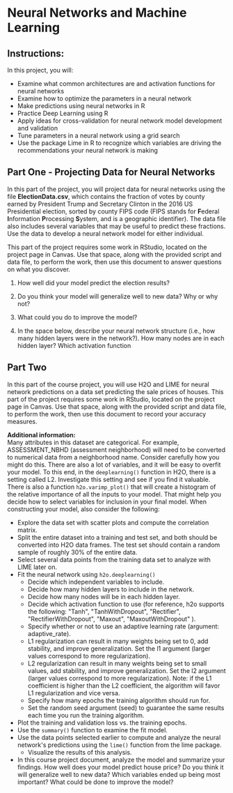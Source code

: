 # Neural Networks and Machine Learning
## Instructions:  
In this project, you will:  

* Examine what common architectures are and activation functions for neural networks  
* Examine how to optimize the parameters in a neural network  
* Make predictions using neural networks in R  
* Practice Deep Learning using R  
* Apply ideas for cross-validation for neural network model development and validation  
* Tune parameters in a neural network using a grid search  
* Use the package Lime in R to recognize which variables are driving the recommendations your neural
network is making  

## Part One - Projecting Data for Neural Networks    

In this part of the project, you will project data for neural networks using the file **ElectionData.csv**, which contains the fraction of votes by county earned by President Trump and Secretary Clinton in the 2016 US Presidential election, sorted by county FIPS code (FIPS stands for **F**ederal **I**nformation **P**rocessing **S**ystem, and is a geographic identifier). The data file also includes several variables that may be useful to predict these fractions. Use the data to develop a neural network model for either individual.

This part of the project requires some work in RStudio, located on the project page in Canvas. Use that space, along with the provided script and data file, to perform the work, then use this document to answer questions on what you discover.

1. How well did your model predict the election results?  


2. Do you think your model will generalize well to new data? Why or why not?  

3. What could you do to improve the model?  

4. In the space below, describe your neural network structure (i.e., how many hidden layers were in the network?). How many nodes are in each hidden layer? Which activation function 

## Part Two

In this part of the course project, you will use H2O and LIME for neural network predictions on a data set predicting the sale prices of houses. This part of the project requires some work in RStudio, located on the project page in Canvas. Use that space, along with the provided script and data file, to perform the work, then use this document to record your accuracy measures.

**Additional information:**  
Many attributes in this dataset are categorical. For example, ASSESSMENT_NBHD (assessment neighborhood) will need to be converted to numerical data from a neighborhood name. Consider carefully how you might do this. There are also a lot of variables, and it will be easy to overfit your model. To this end, in the `deeplearning()` function in H2O, there is a setting called L2. Investigate this setting and see if you find it valuable. There is also a function `h2o.varimp_plot()` that will create a histogram of the relative importance of all the inputs to your model. That might help you decide how to select variables for inclusion in your final model.
When constructing your model, also consider the following:  

* Explore the data set with scatter plots and compute the correlation matrix.  
* Split the entire dataset into a training and test set, and both should be converted into H2O data frames. The test set should contain a random sample of roughly 30% of the entire data.  
* Select several data points from the training data set to analyze with LIME later on.  
* Fit the neural network using `h2o.deeplearning()`  
     * Decide which independent variables to include.  
     * Decide how many hidden layers to include in the network.  
     * Decide how many nodes will be in each hidden layer.  
     * Decide which activation function to use (for reference, h2o supports the following: "Tanh", "TanhWithDropout", "Rectifier", "RectifierWithDropout", "Maxout", "MaxoutWithDropout" ).  
     * Specify whether or not to use an adaptive learning rate (argument: adaptive_rate).  
     * L1 regularization can result in many weights being set to 0, add stability, and improve generalization. Set the l1 argument (larger values correspond to more regularization).  
     * L2 regularization can result in many weights being set to small values, add stability, and improve generalization. Set the l2 argument (larger values correspond to more regularization). Note: if the L1 coefficient is higher than the L2 coefficient, the algorithm will favor L1 regularization and vice versa.  
     * Specify how many epochs the training algorithm should run for.  
     * Set the random seed argument (seed) to guarantee the same results each time you run the training algorithm.  
* Plot the training and validation loss vs. the training epochs.  
* Use the `summary()` function to examine the fit model.  
* Use the data points selected earlier to compute and analyze the neural network's predictions using the `lime()` function from the lime package.  
     * Visualize the results of this analysis.  
* In this course project document, analyze the model and summarize your findings. How well does your model predict house price? Do you think it will generalize well to new data? Which variables ended up being most important? What could be done to improve the model?